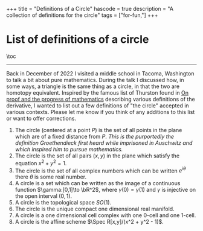 +++
title = "Definitions of a Circle"
hascode = true
description = "A collection of definitions for the circle"
tags = ["for-fun,"]
+++

# List of definitions of a circle

\toc

---

Back in December of 2022 I visited a middle school in Tacoma, Washington to talk a bit about pure mathematics. During the talk I discussed how, in some ways, a triangle is the same thing as a circle, in that the two are homotopy equivalent. Inspired by the famous list of Thurston found in [On proof and the progress of mathematics](https://arxiv.org/abs/math/9404236) describing various definitions of the derivative, I wanted to list out a few definitions of "the circle" accepted in various contexts. Please let me know if you think of any additions to this list or want to offer corrections.

1. The circle (centered at a point $P$) is the set of all points in the plane which are of a fixed distance from $P$. *This is the purportedly the definition Groethendieck first heard while imprisoned in Auschwitz and which inspired him to pursue mathematics.*
2. The circle is the set of all pairs $(x,y)$ in the plane which satisfy the equation $x^2 + y^2 = 1$.
3. The circle is the set of all complex numbers which can be written $e^{i\theta}$ there $\theta$ is some real number.
4. A circle is a set which can be written as the image of a continuous function $\gamma:[0,1]\to \bR^2$, where $\gamma(0) = \gamma(1)$ and $\gamma$ is injective on the open interval $(0,1)$.
5. A circle is the topological space $SO(1)$.
6. The circle is the unique compact one dimensional real manifold. 
7. A circle is a one dimensional cell complex with one $0$-cell and one $1$-cell.
8. A circle is the affine scheme $\Spec R[x,y]/(x^2 + y^2 - 1)$.
